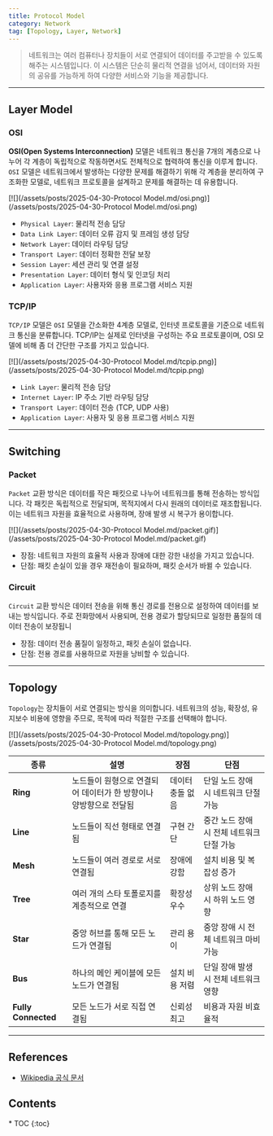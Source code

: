 ```yaml
---
title: Protocol Model
category: Network
tag: [Topology, Layer, Network]
---
```


> 네트워크는 여러 컴퓨터나 장치들이 서로 연결되어 데이터를 주고받을 수 있도록 해주는 시스템입니다. 이 시스템은 단순히 물리적 연결을 넘어서, 데이터와 자원의 공유를 가능하게 하여 다양한 서비스와 기능을 제공합니다.

---

## Layer Model

### OSI
**OSI(Open Systems Interconnection)** 모델은 네트워크 통신을 7개의 계층으로 나누어 각 계층이 독립적으로 작동하면서도 전체적으로 협력하여 통신을 이루게 합니다. `OSI` 모델은 네트워크에서 발생하는 다양한 문제를 해결하기 위해 각 계층을 분리하여 구조화한 모델로, 네트워크 프로토콜을 설계하고 문제를 해결하는 데 유용합니다.

[![](/assets/posts/2025-04-30-Protocol Model.md/osi.png)](/assets/posts/2025-04-30-Protocol Model.md/osi.png)

- `Physical Layer`: 물리적 전송 담당
- `Data Link Layer`: 데이터 오류 감지 및 프레임 생성 담당
- `Network Layer`: 데이터 라우팅 담당
- `Transport Layer`: 데이터 정확한 전달 보장
- `Session Layer`: 세션 관리 및 연결 설정
- `Presentation Layer`: 데이터 형식 및 인코딩 처리
- `Application Layer`: 사용자와 응용 프로그램 서비스 지원

### TCP/IP
`TCP/IP` 모델은 `OSI` 모델을 간소화한 4계층 모델로, 인터넷 프로토콜을 기준으로 네트워크 통신을 분류합니다. TCP/IP는 실제로 인터넷을 구성하는 주요 프로토콜이며, OSI 모델에 비해 좀 더 간단한 구조를 가지고 있습니다.

[![](/assets/posts/2025-04-30-Protocol Model.md/tcpip.png)](/assets/posts/2025-04-30-Protocol Model.md/tcpip.png)

- `Link Layer`: 물리적 전송 담당
- `Internet Layer`: IP 주소 기반 라우팅 담당
- `Transport Layer`: 데이터 전송 (TCP, UDP 사용)
- `Application Layer`: 사용자 및 응용 프로그램 서비스 지원

---

## Switching

### Packet
`Packet` 교환 방식은 데이터를 작은 패킷으로 나누어 네트워크를 통해 전송하는 방식입니다. 각 패킷은 독립적으로 전달되며, 목적지에서 다시 원래의 데이터로 재조합됩니다. 이는 네트워크 자원을 효율적으로 사용하며, 장애 발생 시 복구가 용이합니다.

[![](/assets/posts/2025-04-30-Protocol Model.md/packet.gif)](/assets/posts/2025-04-30-Protocol Model.md/packet.gif)

- 장점: 네트워크 자원의 효율적 사용과 장애에 대한 강한 내성을 가지고 있습니다.
- 단점: 패킷 손실이 있을 경우 재전송이 필요하며, 패킷 순서가 바뀔 수 있습니다.

### Circuit
`Circuit` 교환 방식은 데이터 전송을 위해 통신 경로를 전용으로 설정하여 데이터를 보내는 방식입니다. 주로 전화망에서 사용되며, 전용 경로가 할당되므로 일정한 품질의 데이터 전송이 보장됩니

- 장점: 데이터 전송 품질이 일정하고, 패킷 손실이 없습니다.
- 단점: 전용 경로를 사용하므로 자원을 낭비할 수 있습니다.

---

## Topology
`Topology`는 장치들이 서로 연결되는 방식을 의미합니다. 네트워크의 성능, 확장성, 유지보수 비용에 영향을 주므로, 목적에 따라 적절한 구조를 선택해야 합니다.

[![](/assets/posts/2025-04-30-Protocol Model.md/topology.png)](/assets/posts/2025-04-30-Protocol Model.md/topology.png)

| 종류 | 설명 | 장점 | 단점 |
|-|-|-|-|
| **Ring** | 노드들이 원형으로 연결되어 데이터가 한 방향이나 양방향으로 전달됨 | 데이터 충돌 없음 | 단일 노드 장애 시 네트워크 단절 가능 |
| **Line** | 노드들이 직선 형태로 연결됨 | 구현 간단 | 중간 노드 장애 시 전체 네트워크 단절 가능 |
| **Mesh** | 노드들이 여러 경로로 서로 연결됨 | 장애에 강함 | 설치 비용 및 복잡성 증가 |
| **Tree** | 여러 개의 스타 토폴로지를 계층적으로 연결 | 확장성 우수 | 상위 노드 장애 시 하위 노드 영향 |
| **Star** | 중앙 허브를 통해 모든 노드가 연결됨 | 관리 용이 | 중앙 장애 시 전체 네트워크 마비 가능 |
| **Bus** | 하나의 메인 케이블에 모든 노드가 연결됨 | 설치 비용 저렴 | 단일 장애 발생 시 전체 네트워크 영향 |
| **Fully Connected** | 모든 노드가 서로 직접 연결됨 | 신뢰성 최고 | 비용과 자원 비효율적 |

---

## References
- [Wikipedia 공식 문서](https://wikipedia.org/wiki/)

<nav class="post-toc" markdown="1">
  <h2>Contents</h2>
* TOC
{:toc}
</nav>
